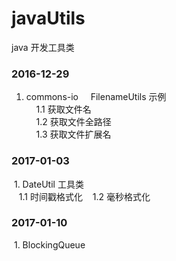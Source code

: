 # javaUtils
java 开发工具类

### 2016-12-29  
  1. commons-io  
    FilenameUtils 示例  
     1.1 获取文件名  
     1.2 获取文件全路径  
     1.3 获取文件扩展名  
     
### 2017-01-03
  1. DateUtil 工具类  
    1.1 时间戳格式化
    1.2 毫秒格式化  
### 2017-01-10  
  1. BlockingQueue
  
